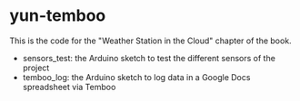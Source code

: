 yun-temboo
==================

This is the code for the "Weather Station in the Cloud" chapter of the book.

* sensors_test: the Arduino sketch to test the different sensors of the project
* temboo_log: the Arduino sketch to log data in a Google Docs spreadsheet via Temboo
